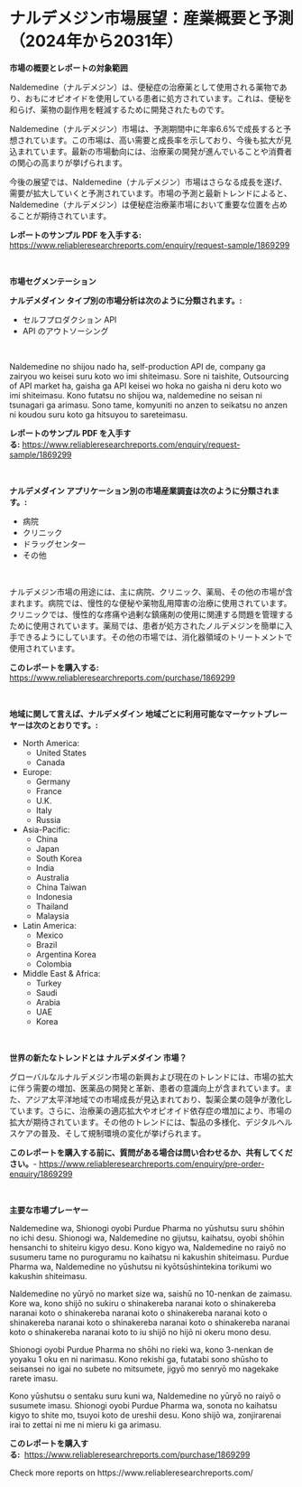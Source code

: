 <p><h1>ナルデメジン市場展望：産業概要と予測（2024年から2031年）</h1></p><p><strong>市場の概要とレポートの対象範囲</strong></p>
<p><p>Naldemedine（ナルデメジン）は、便秘症の治療薬として使用される薬物であり、おもにオピオイドを使用している患者に処方されています。これは、便秘を和らげ、薬物の副作用を軽減するために開発されたものです。</p><p>Naldemedine（ナルデメジン）市場は、予測期間中に年率6.6%で成長すると予想されています。この市場は、高い需要と成長率を示しており、今後も拡大が見込まれています。最新の市場動向には、治療薬の開発が進んでいることや消費者の関心の高まりが挙げられます。</p><p>今後の展望では、Naldemedine（ナルデメジン）市場はさらなる成長を遂げ、需要が拡大していくと予測されています。市場の予測と最新トレンドによると、Naldemedine（ナルデメジン）は便秘症治療薬市場において重要な位置を占めることが期待されています。</p></p>
<p><strong>レポートのサンプル PDF を入手する:</strong> <a href="https://www.reliableresearchreports.com/enquiry/request-sample/1869299">https://www.reliableresearchreports.com/enquiry/request-sample/1869299</a></p>
<p>&nbsp;</p>
<p><strong>市場セグメンテーション</strong></p>
<p><strong>ナルデメダイン タイプ別の市場分析は次のように分類されます。:</strong></p>
<p><ul><li>セルフプロダクション API</li><li>API のアウトソーシング</li></ul></p>
<p>&nbsp;</p>
<p><p>Naldemedine no shijou nado ha, self-production API de, company ga zairyou wo keisei suru koto wo imi shiteimasu. Sore ni taishite, Outsourcing of API market ha, gaisha ga API keisei wo hoka no gaisha ni deru koto wo imi shiteimasu. Kono futatsu no shijou wa, naldemedine no seisan ni tsunagari ga arimasu. Sono tame, komyuniti no anzen to seikatsu no anzen ni koudou suru koto ga hitsuyou to sareteimasu.</p></p>
<p><strong>レポートのサンプル PDF を入手する:</strong>&nbsp;<a href="https://www.reliableresearchreports.com/enquiry/request-sample/1869299">https://www.reliableresearchreports.com/enquiry/request-sample/1869299</a></p>
<p>&nbsp;</p>
<p><strong> ナルデメダイン アプリケーション別の市場産業調査は次のように分類されます。:</strong></p>
<p><ul><li>病院</li><li>クリニック</li><li>ドラッグセンター</li><li>その他</li></ul></p>
<p>&nbsp;</p>
<p><p>ナルデメジン市場の用途には、主に病院、クリニック、薬局、その他の市場が含まれます。病院では、慢性的な便秘や薬物乱用障害の治療に使用されています。クリニックでは、慢性的な疼痛や過剰な鎮痛剤の使用に関連する問題を管理するために使用されています。薬局では、患者が処方されたノルデメジンを簡単に入手できるようにしています。その他の市場では、消化器領域のトリートメントで使用されています。</p></p>
<p><strong>このレポートを購入する:</strong>&nbsp; <a href="https://www.reliableresearchreports.com/purchase/1869299">https://www.reliableresearchreports.com/purchase/1869299</a></p>
<p>&nbsp;</p>
<p><strong>地域に関して言えば、ナルデメダイン 地域ごとに利用可能なマーケットプレーヤーは次のとおりです。:</strong></p>
<p><ul>
    <li>
        North America:
        <ul>
            <li>United States</li>
            <li>Canada</li>
        </ul>
    </li>
    <li>
        Europe:
        <ul>
            <li>Germany</li>
            <li>France</li>
            <li>U.K.</li>
            <li>Italy</li>
            <li>Russia</li>
        </ul>
    </li>
    <li>
        Asia-Pacific:
        <ul>
            <li>China</li>
            <li>Japan</li>
            <li>South Korea</li>
            <li>India</li>
            <li>Australia</li>
            <li>China Taiwan</li>
            <li>Indonesia</li>
            <li>Thailand</li>
            <li>Malaysia</li>
        </ul>
    </li>
    <li>
        Latin America:
        <ul>
            <li>Mexico</li>
            <li>Brazil</li>
            <li>Argentina Korea</li>
            <li>Colombia</li>
        </ul>
    </li>
    <li>
        Middle East & Africa:
        <ul>
            <li>Turkey</li>
            <li>Saudi</li>
            <li>Arabia</li>
            <li>UAE</li>
            <li>Korea</li>
        </ul>
    </li>
    </ul></p>
<p>&nbsp;</p>
<p><strong>世界の新たなトレンドとは ナルデメダイン 市場？</strong></p>
<p><p>グローバルなルナルデメジン市場の新興および現在のトレンドには、市場の拡大に伴う需要の増加、医薬品の開発と革新、患者の意識向上が含まれています。また、アジア太平洋地域での市場成長が見込まれており、製薬企業の競争が激化しています。さらに、治療薬の適応拡大やオピオイド依存症の増加により、市場の拡大が期待されています。その他のトレンドには、製品の多様化、デジタルヘルスケアの普及、そして規制環境の変化が挙げられます。</p></p>
<p><strong>このレポートを購入する前に、質問がある場合は問い合わせるか、共有してください。</strong>- <a href="https://www.reliableresearchreports.com/enquiry/pre-order-enquiry/1869299">https://www.reliableresearchreports.com/enquiry/pre-order-enquiry/1869299</a></p>
<p>&nbsp;</p>
<p><strong>主要な市場プレーヤー</strong></p>
<p><p>Naldemedine wa, Shionogi oyobi Purdue Pharma no yūshutsu suru shōhin no ichi desu. Shionogi wa, Naldemedine no gijutsu, kaihatsu, oyobi shōhin hensanchi to shiteiru kigyo desu. Kono kigyo wa, Naldemedine no raiyō no susumeru tame no puroguramu no kaihatsu ni kakushin shiteimasu. Purdue Pharma wa, Naldemedine no yūshutsu ni kyōtsūshintekina torikumi wo kakushin shiteimasu. </p><p>Naldemedine no yūryō no market size wa, saishū no 10-nenkan de zaimasu. Kore wa, kono shijō no sukiru o shinakereba naranai koto o shinakereba naranai koto o shinakereba naranai koto o shinakereba naranai koto o shinakereba naranai koto o shinakereba naranai koto o shinakereba naranai koto o shinakereba naranai koto to iu shijō no hijō ni okeru mono desu. </p><p>Shionogi oyobi Purdue Pharma no shōhi no rieki wa, kono 3-nenkan de yoyaku 1 oku en ni narimasu. Kono rekishi ga, futatabi sono shūsho to seisansei no igai no subete no mitsumete, jigyō mo senryō mo nagekake rarete imasu. </p><p>Kono yūshutsu o sentaku suru kuni wa, Naldemedine no yūryō no raiyō o susumete imasu. Shionogi oyobi Purdue Pharma wa, sonota no kaihatsu kigyo to shite mo, tsuyoi koto de ureshii desu. Kono shijō wa, zonjirarenai irai to zettai ni me ni mieru ki ga arimasu.</p></p>
<p><strong>このレポートを購入する:</strong>&nbsp;&nbsp;<a href="https://www.reliableresearchreports.com/purchase/1869299">https://www.reliableresearchreports.com/purchase/1869299</a></p>
<p>Check more reports on https://www.reliableresearchreports.com/</p>